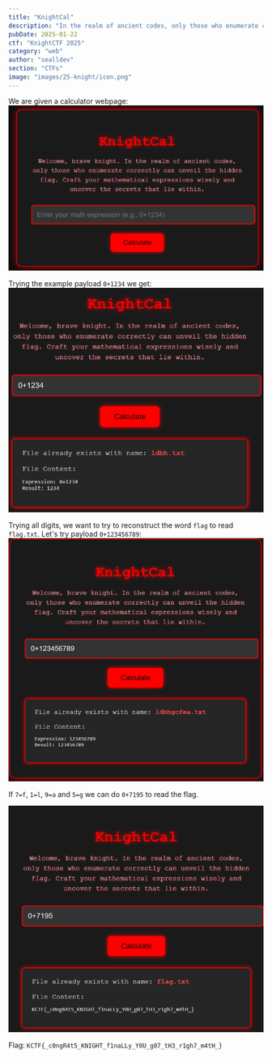 ```yaml
---
title: "KnightCal"
description: "In the realm of ancient codes, only those who enumerate correctly can unveil the hidden flag. Craft your mathematical expressions wisely and uncover the secrets that lie within."
pubDate: 2025-01-22
ctf: "KnightCTF 2025"
category: "web"
author: "sealldev"
section: "CTFs"
image: "images/25-knight/icon.png"
---
```




We are given a calculator webpage:
![knightcalmain.png](images/25-knight/knightcalmain.png)

Trying the example payload `0+1234` we get:
![knightcalexample.png](images/25-knight/knightcalexample.png)

Trying all digits, we want to try to reconstruct the word `flag` to read `flag.txt`. Let's try payload `0+123456789`:
![knightcalall.png](images/25-knight/knightcalall.png)

If `7=f`, `1=l`, `9=a` and `5=g` we can do `0+7195` to read the flag.

![knightcalsolve.png](images/25-knight/knightcalsolve.png)

Flag: `KCTF{_c0ngR4t5_KNIGHT_f1naLLy_Y0U_g07_tH3_r1gh7_m4tH_}`
